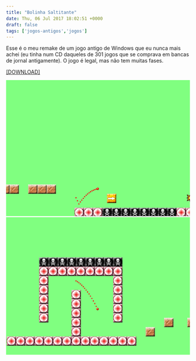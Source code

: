 ```yaml
---
title: "Bolinha Saltitante"
date: Thu, 06 Jul 2017 18:02:51 +0000
draft: false
tags: ['jogos-antigos','jogos']
---
```


Esse é o meu remake de um jogo antigo de Windows que eu nunca mais achei (eu tinha num CD daqueles de 301 jogos que se comprava em bancas de jornal antigamente). O jogo é legal, mas não tem muitas fases.

[\[DOWNLOAD\]](https://www.dropbox.com/s/esocj3ydni3lbzq/Bolinha%20Saltitante.rar?dl=0)

![Game screenshot 1](pic1.png)
![Game screenshot 2](pic2.png)